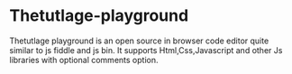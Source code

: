 Thetutlage-playground
=====================

Thetutlage playground is an open source in browser code editor quite similar to js fiddle and js bin. It supports Html,Css,Javascript and other Js libraries with optional comments option.
